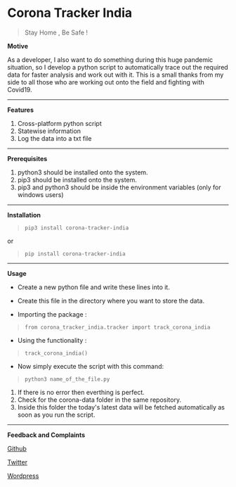 # Corona Tracker India
> Stay Home ,
> Be Safe !

**Motive**

As a developer, I also want to do something during this huge pandemic situation, so I develop a python script to automatically trace out the required data for faster analysis and work out with it. This is a small thanks from my side to all those who are working out onto the field and fighting with Covid19.

----------

**Features**
1. Cross-platform python script
2. Statewise information
3. Log the data into a txt file

----------

**Prerequisites**
1. python3 should be installed onto the system.
2. pip3 should be installed onto the system.
3. pip3 and python3 should be inside the environment variables (only for windows users)

----------

**Installation**

> `pip3 install corona-tracker-india`

or

> `pip install corona-tracker-india`

----------

**Usage**

- Create a new python file and write these lines into it.
- Create this file in the directory where you want to store the data.

- Importing the package :

> `from corona_tracker_india.tracker import track_corona_india`

- Using the functionality :

> `track_corona_india()`

- Now simply execute the script with this command:

> `python3 name_of_the_file.py`

1. If there is no error then everthing is perfect.
2. Check for the corona-data folder in the same repository.
3. Inside this folder the today's latest data will be fetched automatically as soon as you run the script.

----------

**Feedback and Complaints**

[Github](https://github.com/arsharaj)

[Twitter](https://twitter.com/arsharajchauhan)

[Wordpress](https://technoverser.wordpress.com)
